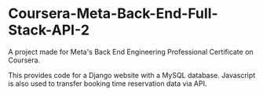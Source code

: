 # Coursera-Meta-Back-End-Full-Stack-API-2
A project made for Meta's Back End Engineering Professional Certificate on Coursera. 

This provides code for a Django website with a MySQL database. Javascript is also used to transfer booking time reservation data via API. 
